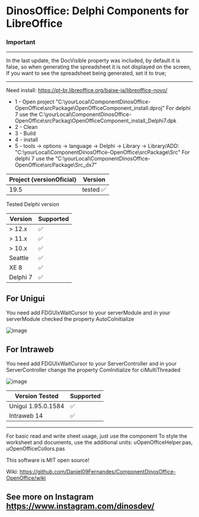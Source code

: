 # DinosOffice: Delphi Components for LibreOffice

### Important
----

In the last update, the DocVisible property was included, by default it is false, so when generating the spreadsheet it is not displayed on the screen,
If you want to see the spreadsheet being generated, set it to true;

----
Need install:
https://pt-br.libreoffice.org/baixe-ja/libreoffice-novo/

 - 1 - Open project "C:\yourLocal\ComponentDinosOffice-OpenOffice\srcPackage\OpenOfficeComponent_install.dproj"
         For delphi 7 use the C:\yourLocal\ComponentDinosOffice-OpenOffice\srcPackag\OpenOfficeComponent_install_Delphi7.dpk
 - 2 - Clean
 - 3 - Build
 - 4 - install
 - 5 - tools -> options -> language -> Delphi -> Library -> Library/ADD:
        "C:\yourLocal\ComponentDinosOffice-OpenOffice\srcPackage\Src" 
        For delphi 7 use the "C:\yourLocal\ComponentDinosOffice-OpenOffice\srcPackage\Src_dx7"
 
 
| Project {versionOficial}   	| Version 	   |
|----------------------------	|------------ |
| 19.5                     	  | tested ✅  |

Tested Delphi version

| Version  	| Supported 	|
|----------	|-----------	|
| > 12.x   	|    ✅ 	    |
| > 11.x   	|    ✅    	|
| > 10.x   	|    ✅ 	    |
| Seattle  	|    ✅ 	    |
| XE 8     	|    ✅ 	    |
| Delphi 7 	|    ✅    	|

## For Unigui 
 You need add FDGUIxWaitCursor to your serverModule and in your serverModule checked the property AutoCoInitialize
 
![image](https://github.com/Daniel09Fernandes/ComponentDinosOffice-OpenOffice/assets/29381329/d20893ff-e2c0-4e37-a823-33be3175091e)

## For Intraweb
 You need add FDGUIxWaitCursor to your ServerController and in your ServerController change the property ComInitialize for ciMultiThreaded

 ![image](https://github.com/Daniel09Fernandes/ComponentDinosOffice-OpenOffice/assets/29381329/a164b806-ca33-4242-a183-1a62a6882e7b)

 
| Version Tested   	       | Supported 	|
|-------------------------	|-----------	|
| Unigui 1.95.0.1584 	     |    ✅ 	   |
| Intraweb 14    	         |    ✅ 	   |

----
For basic read and write sheet usage, just use the component
To style the worksheet and documents, use the additional units: uOpenOfficeHelper.pas, uOpenOfficeCollors.pas 


This software is MIT open source!

Wiki: https://github.com/Daniel09Fernandes/ComponentDinosOffice-OpenOffice/wiki

## See more on Instagram https://www.instagram.com/dinosdev/
